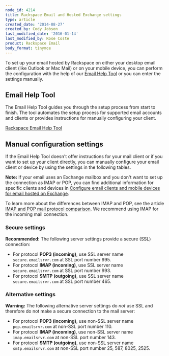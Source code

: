 ```yaml
---
node_id: 4214
title: Rackspace Email and Hosted Exchange settings
type: article
created_date: '2014-08-27'
created_by: Cody Jobson
last_modified_date: '2016-01-14'
last_modified_by: Rose Coste
product: Rackspace Email
body_format: tinymce
---
```


To set up your email hosted by Rackspace on either your desktop email
client (like Outlook or Mac Mail) or on your mobile device, you can
perform the configuration with the help of our [Email Help
Tool](https://emailhelp.rackspace.com/) or you can enter the settings
manually.

Email Help Tool
---------------

The Email Help Tool guides you through the setup process from start to
finish. The tool automates the setup process for supported email
accounts and clients or provides instructions for manually
configuring your client.

[Rackspace Email Help Tool](https://emailhelp.rackspace.com/)

Manual configuration settings
-----------------------------

If the Email Help Tool doesn't offer instructions for your mail client
or if you want to set up your client directly, you can manually
configure your email client or device by using the settings in the
following tables.

**Note:** If your email uses an Exchange mailbox and you don't want to
set up the connection as IMAP or POP, you can find additional
information for specific clients and devices in [Configure email clients
and mobile devices for email hosted on
Exchange](/how-to/configure-email-clients-and-mobile-devices-for-email-hosted-on-exchange).

To learn more about the differences between IMAP and POP, see the
article [IMAP and POP mail protocol
comparison](/how-to/imap-and-pop-mail-protocol-comparison). We
recommend using IMAP for the incoming mail connection.

### Secure settings

**Recommended:** The following server settings provide a secure (SSL)
connection:

-   For protocol **POP3 (incoming)**, use SSL server name
    `secure.emailsrvr.com` at SSL port number 995.
-   For protocol **IMAP (incoming)**, use SSL server name
    `secure.emailsrvr.com` at SSL port number 993.
-   For protocol **SMTP (outgoing)**, use SSL server name
    `secure.emailsrvr.com` at SSL port number 465.

### Alternative settings

**Warning:** The following alternative server settings do *not* use SSL
and therefore do not make a secure connection to the mail server:

-   For protocol **POP3 (incoming)**, use non-SSL server name
    `pop.emailsrvr.com` at non-SSL port number 110.
-   For protocol **IMAP (incoming)**, use non-SSL server name
    `imap.emailsrvr.com` at non-SSL port number 143.
-   For protocol **SMTP (outgoing)**, use non-SSL server name
    `smtp.emailsrvr.com` at non-SSL port number 25, 587, 8025, 2525.



